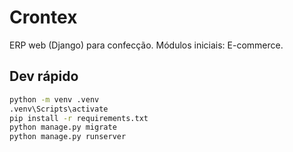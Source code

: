 # Crontex

ERP web (Django) para confecção. Módulos iniciais: E-commerce.

## Dev rápido
```bash
python -m venv .venv
.venv\Scripts\activate
pip install -r requirements.txt
python manage.py migrate
python manage.py runserver
